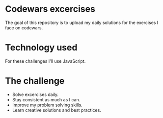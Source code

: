 # Codewars excercises
The goal of this repository is to upload my daily solutions for the exercises I face on codewars.

# Technology used
For these challenges I'll use JavaScript.

# The challenge
* Solve excercises daily.
* Stay consistent as much as I can.
* Improve my problem solving skills.
* Learn creative solutions and best practices.
